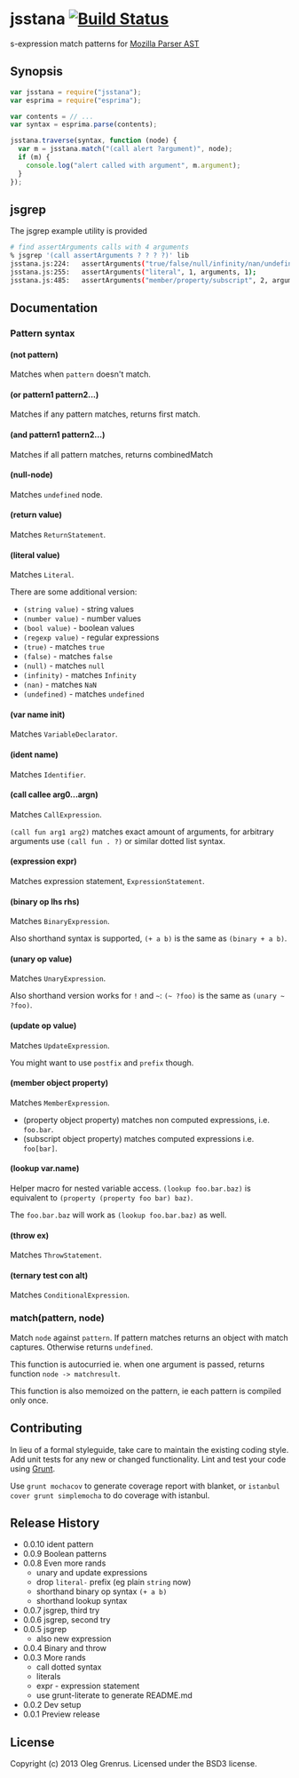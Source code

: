 # jsstana [![Build Status](https://secure.travis-ci.org/phadej/jsstana.png?branch=master)](http://travis-ci.org/phadej/jsstana)

s-expression match patterns for [Mozilla Parser AST](https://developer.mozilla.org/en-US/docs/SpiderMonkey/Parser_API)

## Synopsis

```javascript
var jsstana = require("jsstana");
var esprima = require("esprima");

var contents = // ...
var syntax = esprima.parse(contents);

jsstana.traverse(syntax, function (node) {
  var m = jsstana.match("(call alert ?argument)", node);
  if (m) {
    console.log("alert called with argument", m.argument);
  }
});
```

## jsgrep

The jsgrep example utility is provided

```bash
# find assertArguments calls with 4 arguments
% jsgrep '(call assertArguments ? ? ? ?)' lib
jsstana.js:224:   assertArguments("true/false/null/infinity/nan/undefined", 0, arguments, 1);
jsstana.js:255:   assertArguments("literal", 1, arguments, 1);
jsstana.js:485:   assertArguments("member/property/subscript", 2, arguments, 1);
```

## Documentation

### Pattern syntax

#### (not pattern)

Matches when `pattern` doesn't match.

#### (or pattern1 pattern2...)

Matches if any pattern matches, returns first match.

#### (and pattern1 pattern2...)

Matches if all pattern matches, returns combinedMatch

#### (null-node)

Matches `undefined` node.

#### (return value)

Matches `ReturnStatement`.

#### (literal value)

Matches `Literal`.

There are some additional version:
- `(string value)` - string values
- `(number value)` - number values
- `(bool value)` - boolean values
- `(regexp value)` - regular expressions
- `(true)` - matches `true`
- `(false)` - matches `false`
- `(null)` - matches `null`
- `(infinity)` - matches `Infinity`
- `(nan)` - matches `NaN`
- `(undefined)` - matches `undefined`

#### (var name init)

Matches `VariableDeclarator`.

#### (ident name)

Matches `Identifier`.

#### (call callee arg0...argn)

Matches `CallExpression`.

`(call fun arg1 arg2)` matches exact amount of arguments,
for arbitrary arguments use
`(call fun . ?)` or similar dotted list syntax.

#### (expression expr)

Matches expression statement, `ExpressionStatement`.

#### (binary op lhs rhs)

Matches `BinaryExpression`.

Also shorthand syntax is supported, `(+ a b)` is the same as `(binary + a b)`.

#### (unary op value)

Matches `UnaryExpression`.

Also shorthand version works for `!` and `~`: `(~ ?foo)` is the same as `(unary ~ ?foo)`.

#### (update op value)

Matches `UpdateExpression`.

You might want to use `postfix` and `prefix` though.

#### (member object property)

Matches `MemberExpression`.

- (property object property) matches non computed expressions, i.e. `foo.bar`.
- (subscript object property) matches computed expressions i.e. `foo[bar]`.

#### (lookup var.name)

Helper macro for nested variable access.
`(lookup foo.bar.baz)` is equivalent to `(property (property foo bar) baz)`.

The `foo.bar.baz` will work as `(lookup foo.bar.baz)` as well.

#### (throw ex)

Matches `ThrowStatement`.

#### (ternary test con alt)

Matches `ConditionalExpression`.

### match(pattern, node)

Match `node` against `pattern`.
If pattern matches returns an object with match captures.
Otherwise returns `undefined`.

This function is autocurried ie. when one argument is passed, returns function `node -> matchresult`.

This function is also memoized on the pattern, ie each pattern is compiled only once.

## Contributing

In lieu of a formal styleguide, take care to maintain the existing coding style.
Add unit tests for any new or changed functionality.
Lint and test your code using [Grunt](http://gruntjs.com/).

Use `grunt mochacov` to generate coverage report with blanket,
or `istanbul cover grunt simplemocha` to do coverage with istanbul.

## Release History

- 0.0.10 ident pattern
- 0.0.9 Boolean patterns
- 0.0.8 Even more rands
  - unary and update expressions
  - drop `literal-` prefix (eg plain `string` now)
  - shorthand binary op syntax `(+ a b)`
  - shorthand lookup syntax
- 0.0.7 jsgrep, third try
- 0.0.6 jsgrep, second try
- 0.0.5 jsgrep
  - also new expression
- 0.0.4 Binary and throw
- 0.0.3 More rands
  - call dotted syntax
  - literals
  - expr - expression statement
  - use grunt-literate to generate README.md
- 0.0.2 Dev setup
- 0.0.1 Preview release

## License

Copyright (c) 2013 Oleg Grenrus.
Licensed under the BSD3 license.

